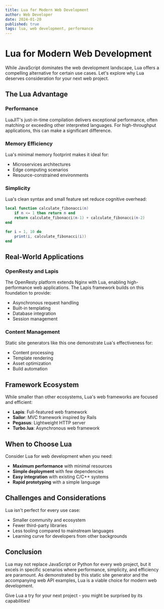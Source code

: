 ```yaml
---
title: Lua for Modern Web Development
author: Web Developer
date: 2024-01-20
published: true
tags: lua, web development, performance
---
```


# Lua for Modern Web Development

While JavaScript dominates the web development landscape, Lua offers a compelling alternative for certain use cases. Let's explore why Lua deserves consideration for your next web project.

## The Lua Advantage

### Performance
LuaJIT's just-in-time compilation delivers exceptional performance, often matching or exceeding other interpreted languages. For high-throughput applications, this can make a significant difference.

### Memory Efficiency
Lua's minimal memory footprint makes it ideal for:
- Microservices architectures
- Edge computing scenarios
- Resource-constrained environments

### Simplicity
Lua's clean syntax and small feature set reduce cognitive overhead:

```lua
local function calculate_fibonacci(n)
    if n <= 1 then return n end
    return calculate_fibonacci(n-1) + calculate_fibonacci(n-2)
end

for i = 1, 10 do
    print(i, calculate_fibonacci(i))
end
```

## Real-World Applications

### OpenResty and Lapis
The OpenResty platform extends Nginx with Lua, enabling high-performance web applications. The Lapis framework builds on this foundation to provide:

- Asynchronous request handling
- Built-in templating
- Database integration
- Session management

### Content Management
Static site generators like this one demonstrate Lua's effectiveness for:
- Content processing
- Template rendering
- Asset optimization
- Build automation

## Framework Ecosystem

While smaller than other ecosystems, Lua's web frameworks are focused and efficient:

- **Lapis**: Full-featured web framework
- **Sailor**: MVC framework inspired by Rails
- **Pegasus**: Lightweight HTTP server
- **Turbo.lua**: Asynchronous web framework

## When to Choose Lua

Consider Lua for web development when you need:

- **Maximum performance** with minimal resources
- **Simple deployment** with few dependencies
- **Easy integration** with existing C/C++ systems
- **Rapid prototyping** with a simple language

## Challenges and Considerations

Lua isn't perfect for every use case:

- Smaller community and ecosystem
- Fewer third-party libraries
- Less tooling compared to mainstream languages
- Learning curve for developers from other backgrounds

## Conclusion

Lua may not replace JavaScript or Python for every web project, but it excels in specific scenarios where performance, simplicity, and efficiency are paramount. As demonstrated by this static site generator and the accompanying web API examples, Lua is a viable choice for modern web development.

Give Lua a try for your next project - you might be surprised by its capabilities!